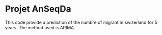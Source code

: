 # Projet AnSeqDa
This code provide a prediction of the numbre of migrant in swizerland for 5 years. The method used is ARIMA
